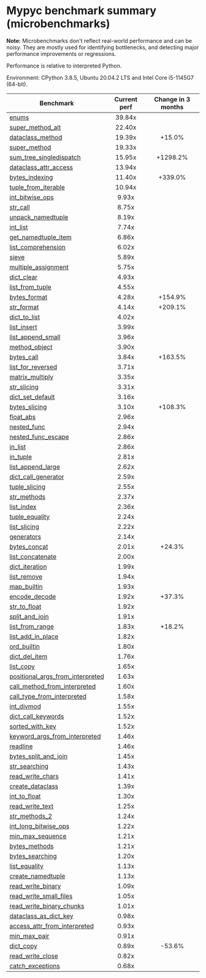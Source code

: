 # Mypyc benchmark summary (microbenchmarks)

**Note:** Microbenchmarks don't reflect real-world performance and can be noisy.
           They are mostly used for identifying bottlenecks, and detecting major performance
           improvements or regressions.

Performance is relative to interpreted Python.

Environment: CPython 3.8.5, Ubuntu 20.04.2 LTS and Intel Core i5-1145G7 (64-bit).

| Benchmark | Current perf | Change in 3 months |
| --- | :---: | :---: |
| [enums](benchmarks/enums.md) | 39.84x |  |
| [super_method_alt](benchmarks/super_method_alt.md) | 22.40x |  |
| [dataclass_method](benchmarks/dataclass_method.md) | 19.39x | +15.0% |
| [super_method](benchmarks/super_method.md) | 19.33x |  |
| [sum_tree_singledispatch](benchmarks/sum_tree_singledispatch.md) | 15.95x | +1298.2% |
| [dataclass_attr_access](benchmarks/dataclass_attr_access.md) | 13.94x |  |
| [bytes_indexing](benchmarks/bytes_indexing.md) | 11.40x | +339.0% |
| [tuple_from_iterable](benchmarks/tuple_from_iterable.md) | 10.94x |  |
| [int_bitwise_ops](benchmarks/int_bitwise_ops.md) | 9.93x |  |
| [str_call](benchmarks/str_call.md) | 8.75x |  |
| [unpack_namedtuple](benchmarks/unpack_namedtuple.md) | 8.19x |  |
| [int_list](benchmarks/int_list.md) | 7.74x |  |
| [get_namedtuple_item](benchmarks/get_namedtuple_item.md) | 6.86x |  |
| [list_comprehension](benchmarks/list_comprehension.md) | 6.02x |  |
| [sieve](benchmarks/sieve.md) | 5.89x |  |
| [multiple_assignment](benchmarks/multiple_assignment.md) | 5.75x |  |
| [dict_clear](benchmarks/dict_clear.md) | 4.93x |  |
| [list_from_tuple](benchmarks/list_from_tuple.md) | 4.55x |  |
| [bytes_format](benchmarks/bytes_format.md) | 4.28x | +154.9% |
| [str_format](benchmarks/str_format.md) | 4.14x | +209.1% |
| [dict_to_list](benchmarks/dict_to_list.md) | 4.02x |  |
| [list_insert](benchmarks/list_insert.md) | 3.99x |  |
| [list_append_small](benchmarks/list_append_small.md) | 3.96x |  |
| [method_object](benchmarks/method_object.md) | 3.90x |  |
| [bytes_call](benchmarks/bytes_call.md) | 3.84x | +163.5% |
| [list_for_reversed](benchmarks/list_for_reversed.md) | 3.71x |  |
| [matrix_multiply](benchmarks/matrix_multiply.md) | 3.35x |  |
| [str_slicing](benchmarks/str_slicing.md) | 3.31x |  |
| [dict_set_default](benchmarks/dict_set_default.md) | 3.16x |  |
| [bytes_slicing](benchmarks/bytes_slicing.md) | 3.10x | +108.3% |
| [float_abs](benchmarks/float_abs.md) | 2.96x |  |
| [nested_func](benchmarks/nested_func.md) | 2.94x |  |
| [nested_func_escape](benchmarks/nested_func_escape.md) | 2.86x |  |
| [in_list](benchmarks/in_list.md) | 2.86x |  |
| [in_tuple](benchmarks/in_tuple.md) | 2.81x |  |
| [list_append_large](benchmarks/list_append_large.md) | 2.62x |  |
| [dict_call_generator](benchmarks/dict_call_generator.md) | 2.59x |  |
| [tuple_slicing](benchmarks/tuple_slicing.md) | 2.55x |  |
| [str_methods](benchmarks/str_methods.md) | 2.37x |  |
| [list_index](benchmarks/list_index.md) | 2.36x |  |
| [tuple_equality](benchmarks/tuple_equality.md) | 2.24x |  |
| [list_slicing](benchmarks/list_slicing.md) | 2.22x |  |
| [generators](benchmarks/generators.md) | 2.14x |  |
| [bytes_concat](benchmarks/bytes_concat.md) | 2.01x | +24.3% |
| [list_concatenate](benchmarks/list_concatenate.md) | 2.00x |  |
| [dict_iteration](benchmarks/dict_iteration.md) | 1.99x |  |
| [list_remove](benchmarks/list_remove.md) | 1.94x |  |
| [map_builtin](benchmarks/map_builtin.md) | 1.93x |  |
| [encode_decode](benchmarks/encode_decode.md) | 1.92x | +37.3% |
| [str_to_float](benchmarks/str_to_float.md) | 1.92x |  |
| [split_and_join](benchmarks/split_and_join.md) | 1.91x |  |
| [list_from_range](benchmarks/list_from_range.md) | 1.83x | +18.2% |
| [list_add_in_place](benchmarks/list_add_in_place.md) | 1.82x |  |
| [ord_builtin](benchmarks/ord_builtin.md) | 1.80x |  |
| [dict_del_item](benchmarks/dict_del_item.md) | 1.76x |  |
| [list_copy](benchmarks/list_copy.md) | 1.65x |  |
| [positional_args_from_interpreted](benchmarks/positional_args_from_interpreted.md) | 1.63x |  |
| [call_method_from_interpreted](benchmarks/call_method_from_interpreted.md) | 1.60x |  |
| [call_type_from_interpreted](benchmarks/call_type_from_interpreted.md) | 1.58x |  |
| [int_divmod](benchmarks/int_divmod.md) | 1.55x |  |
| [dict_call_keywords](benchmarks/dict_call_keywords.md) | 1.52x |  |
| [sorted_with_key](benchmarks/sorted_with_key.md) | 1.52x |  |
| [keyword_args_from_interpreted](benchmarks/keyword_args_from_interpreted.md) | 1.46x |  |
| [readline](benchmarks/readline.md) | 1.46x |  |
| [bytes_split_and_join](benchmarks/bytes_split_and_join.md) | 1.45x |  |
| [str_searching](benchmarks/str_searching.md) | 1.43x |  |
| [read_write_chars](benchmarks/read_write_chars.md) | 1.41x |  |
| [create_dataclass](benchmarks/create_dataclass.md) | 1.39x |  |
| [int_to_float](benchmarks/int_to_float.md) | 1.30x |  |
| [read_write_text](benchmarks/read_write_text.md) | 1.25x |  |
| [str_methods_2](benchmarks/str_methods_2.md) | 1.24x |  |
| [int_long_bitwise_ops](benchmarks/int_long_bitwise_ops.md) | 1.22x |  |
| [min_max_sequence](benchmarks/min_max_sequence.md) | 1.21x |  |
| [bytes_methods](benchmarks/bytes_methods.md) | 1.21x |  |
| [bytes_searching](benchmarks/bytes_searching.md) | 1.20x |  |
| [list_equality](benchmarks/list_equality.md) | 1.13x |  |
| [create_namedtuple](benchmarks/create_namedtuple.md) | 1.13x |  |
| [read_write_binary](benchmarks/read_write_binary.md) | 1.09x |  |
| [read_write_small_files](benchmarks/read_write_small_files.md) | 1.05x |  |
| [read_write_binary_chunks](benchmarks/read_write_binary_chunks.md) | 1.01x |  |
| [dataclass_as_dict_key](benchmarks/dataclass_as_dict_key.md) | 0.98x |  |
| [access_attr_from_interpreted](benchmarks/access_attr_from_interpreted.md) | 0.93x |  |
| [min_max_pair](benchmarks/min_max_pair.md) | 0.91x |  |
| [dict_copy](benchmarks/dict_copy.md) | 0.89x | -53.6% |
| [read_write_close](benchmarks/read_write_close.md) | 0.82x |  |
| [catch_exceptions](benchmarks/catch_exceptions.md) | 0.68x |  |
